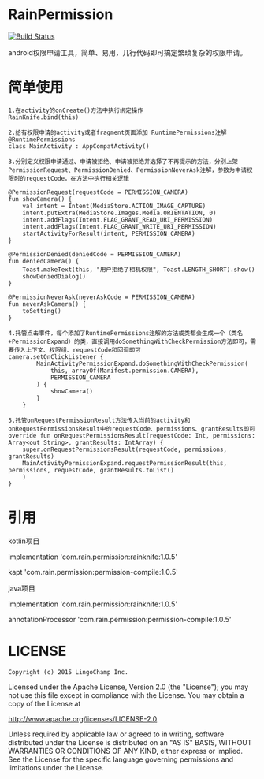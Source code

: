 # RainPermission
[![Build Status](https://travis-ci.org/joemccann/dillinger.svg?branch=master)](https://travis-ci.org/joemccann/dillinger)

android权限申请工具，简单、易用，几行代码即可搞定繁琐复杂的权限申请。

# 简单使用

    1.在activity的onCreate()方法中执行绑定操作
    RainKnife.bind(this)
    
    2.给有权限申请的activity或者fragment页面添加 RuntimePermissions注解
    @RuntimePermissions
    class MainActivity : AppCompatActivity()
    
    3.分别定义权限申请通过、申请被拒绝、申请被拒绝并选择了不再提示的方法，分别上架PermissionRequest、PermissionDenied、PermissionNeverAsk注解，参数为申请权限时的requestCode，在方法中执行相关逻辑
    
    @PermissionRequest(requestCode = PERMISSION_CAMERA)
    fun showCamera() {
        val intent = Intent(MediaStore.ACTION_IMAGE_CAPTURE)
        intent.putExtra(MediaStore.Images.Media.ORIENTATION, 0)
        intent.addFlags(Intent.FLAG_GRANT_READ_URI_PERMISSION)
        intent.addFlags(Intent.FLAG_GRANT_WRITE_URI_PERMISSION)
        startActivityForResult(intent, PERMISSION_CAMERA)
    }
    
    @PermissionDenied(deniedCode = PERMISSION_CAMERA)
    fun deniedCamera() {
        Toast.makeText(this, "用户拒绝了相机权限", Toast.LENGTH_SHORT).show()
        showDeniedDialog()
    }

    @PermissionNeverAsk(neverAskCode = PERMISSION_CAMERA)
    fun neverAskCamera() {
        toSetting()
    }
    
    4.托管点击事件，每个添加了RuntimePermissions注解的方法或类都会生成一个（类名+PermissionExpand）的类，直接调用doSomethingWithCheckPermission方法即可，需要传入上下文、权限组、requestCode和回调即可
    camera.setOnClickListener {
            MainActivityPermissionExpand.doSomethingWithCheckPermission(
                this, arrayOf(Manifest.permission.CAMERA),
                PERMISSION_CAMERA
            ) {
                showCamera()
            }
        }
    
    5.托管onRequestPermissionResult方法传入当前的activity和onRequestPermissionsResult中的requestCode、permissions、grantResults即可
    override fun onRequestPermissionsResult(requestCode: Int, permissions: Array<out String>, grantResults: IntArray) {
        super.onRequestPermissionsResult(requestCode, permissions, grantResults)
        MainActivityPermissionExpand.requestPermissionResult(this, permissions, requestCode, grantResults.toList()
        )
    }

# 引用
kotlin项目

  implementation 'com.rain.permission:rainknife:1.0.5'
  
  kapt 'com.rain.permission:permission-compile:1.0.5'
  
java项目

   implementation 'com.rain.permission:rainknife:1.0.5'
   
   annotationProcessor 'com.rain.permission:permission-compile:1.0.5'
  
   
# LICENSE
    Copyright (c) 2015 LingoChamp Inc.

Licensed under the Apache License, Version 2.0 (the "License");
you may not use this file except in compliance with the License.
You may obtain a copy of the License at

   http://www.apache.org/licenses/LICENSE-2.0

Unless required by applicable law or agreed to in writing, software
distributed under the License is distributed on an "AS IS" BASIS,
WITHOUT WARRANTIES OR CONDITIONS OF ANY KIND, either express or implied.
See the License for the specific language governing permissions and
limitations under the License.
